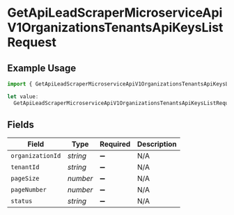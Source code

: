 # GetApiLeadScraperMicroserviceApiV1OrganizationsTenantsApiKeysListRequest

## Example Usage

```typescript
import { GetApiLeadScraperMicroserviceApiV1OrganizationsTenantsApiKeysListRequest } from "oppulence-backend-sdk/models/operations";

let value:
  GetApiLeadScraperMicroserviceApiV1OrganizationsTenantsApiKeysListRequest = {};
```

## Fields

| Field              | Type               | Required           | Description        |
| ------------------ | ------------------ | ------------------ | ------------------ |
| `organizationId`   | *string*           | :heavy_minus_sign: | N/A                |
| `tenantId`         | *string*           | :heavy_minus_sign: | N/A                |
| `pageSize`         | *number*           | :heavy_minus_sign: | N/A                |
| `pageNumber`       | *number*           | :heavy_minus_sign: | N/A                |
| `status`           | *string*           | :heavy_minus_sign: | N/A                |